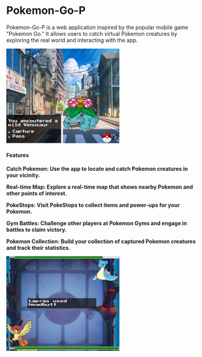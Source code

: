 

<h1>Pokemon-Go-P</h1>
<p>Pokemon-Go-P is a web application inspired by the popular mobile game "Pokemon Go." It allows users to catch virtual Pokemon creatures by exploring the real world and interacting with the app.</p>

<img src="images/CaptureScreenshot.png" alt="Example Image" style="width: 300px; height: 250px;">

<h4>Features<h4/>
<b>Catch Pokemon:</b>  Use the app to locate and catch Pokemon creatures in your vicinity.
  
<b>Real-time Map:</b> Explore a real-time map that shows nearby Pokemon and other points of interest.
  
<b>PokeStops:</b> Visit PokeStops to collect items and power-ups for your Pokemon.
  
<b>Gym Battles:</b> Challenge other players at Pokemon Gyms and engage in battles to claim victory.
  
<b>Pokemon Collection:</b> Build your collection of captured Pokemon creatures and track their statistics.
  
 <img src="images/battle-screenShot.png" alt="Example Image" style="width: 300px; height: 250px;">
  
